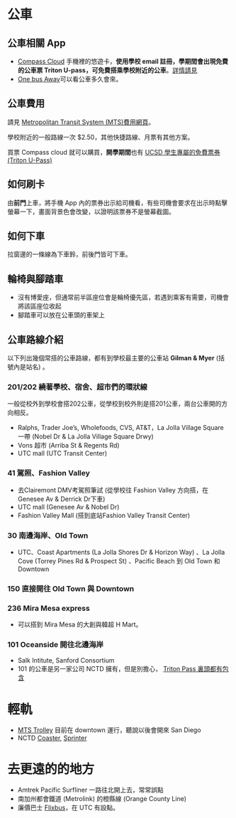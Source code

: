 # 公車

## 公車相關 App
- [Compass Cloud](https://www.sdmts.com/fares-passes/compass-cloud) 手機裡的悠遊卡，**使用學校 email 註冊，學期間會出現免費的公車票 Triton U-pass，可免費搭乘學校附近的公車**。[詳情請見](https://transportation.ucsd.edu/alternatives/transit/)
- [One bus Away](https://onebusaway.org/)可以看公車多久會來。

## 公車費用
請見 [Metropolitan Transit System (MTS)費用網頁](https://www.sdmts.com/fares-passes)。

學校附近的一般路線一次 $2.50，其他快捷路線、月票有其他方案。

買票 Compass cloud 就可以購買，**開學期間**也有 [UCSD 學生專屬的免費票券 (Triton U-Pass)](http://transportation.ucsd.edu/alternatives/transit/u-pass.html#Sticker-Availability-for-Non-Sm)

## 如何刷卡
由**前門**上車，將手機 App 內的票券出示給司機看，有些司機會要求在出示時點擊螢幕一下，畫面背景色會改變，以證明該票券不是螢幕截圖。

## 如何下車
拉窗邊的一條線為下車鈴，前後門皆可下車。

## 輪椅與腳踏車
* 沒有博愛座，但通常前半區座位會是輪椅優先區，若遇到乘客有需要，司機會將該區座位收起
* 腳踏車可以放在公車頭的車架上

## 公車路線介紹

以下列出幾個常搭的公車路線，都有到學校最主要的公車站 **Gilman & Myer** (括號內是站名) 。

### 201/202 繞著學校、宿舍、超市們的環狀線
一般從校外到學校會搭202公車，從學校到校外則是搭201公車，兩台公車開的方向相反。
   * Ralphs, Trader Joe’s, Wholefoods, CVS, AT&T，La Jolla Village Square 一帶 (Nobel Dr & La Jolla Village Square Drwy) 
   * Vons 超市 (Arriba St & Regents Rd) 
   * UTC mall (UTC Transit Center) 

### 41 駕照、Fashion Valley
   * 去Clairemont DMV考駕照筆試 (從學校往 Fashion Valley 方向搭，在 Genesee Av & Derrick Dr下車) 
   * UTC mall (Genesee Av & Nobel Dr) 
   * Fashion Valley Mall  (搭到底站Fashion Valley Transit Center) 

### 30 南邊海岸、Old Town
* UTC、Coast Apartments (La Jolla Shores Dr & Horizon Way) 、La Jolla Cove (Torrey Pines Rd & Prospect St) 、Pacific Beach 到 Old Town 和 Downtown

### 150 直接開往 Old Town 與 Downtown

### 236 Mira Mesa express
* 可以搭到 Mira Mesa 的大創與韓超 H Mart。

### 101 Oceanside 開往北邊海岸
* Salk Intitute, Sanford Consortium
* 101 的公車是另一家公司 NCTD 擁有，但是別擔心， [Triton Pass 裏頭都有包含](https://www.gonctd.com/services/breeze-bus/)

# 輕軌

* [MTS Trolley](https://www.sdmts.com/schedules-real-time-maps-and-routes/trolley) 目前在 downtown 運行，聽說以後會開來 San Diego
* NCTD [Coaster](https://www.gonctd.com/services/coaster-commuter-rail/), [Sprinter](https://www.gonctd.com/services/sprinter-hybrid-rail/)

# 去更遠的的地方
* Amtrek Pacific Surfliner 一路往北開上去，常常誤點
* 南加州都會鐵道 (Metrolink) 的橙縣線 (Orange County Line)
* 廉價巴士 [Flixbus](https://flixbus.com)，在 UTC 有設點。



